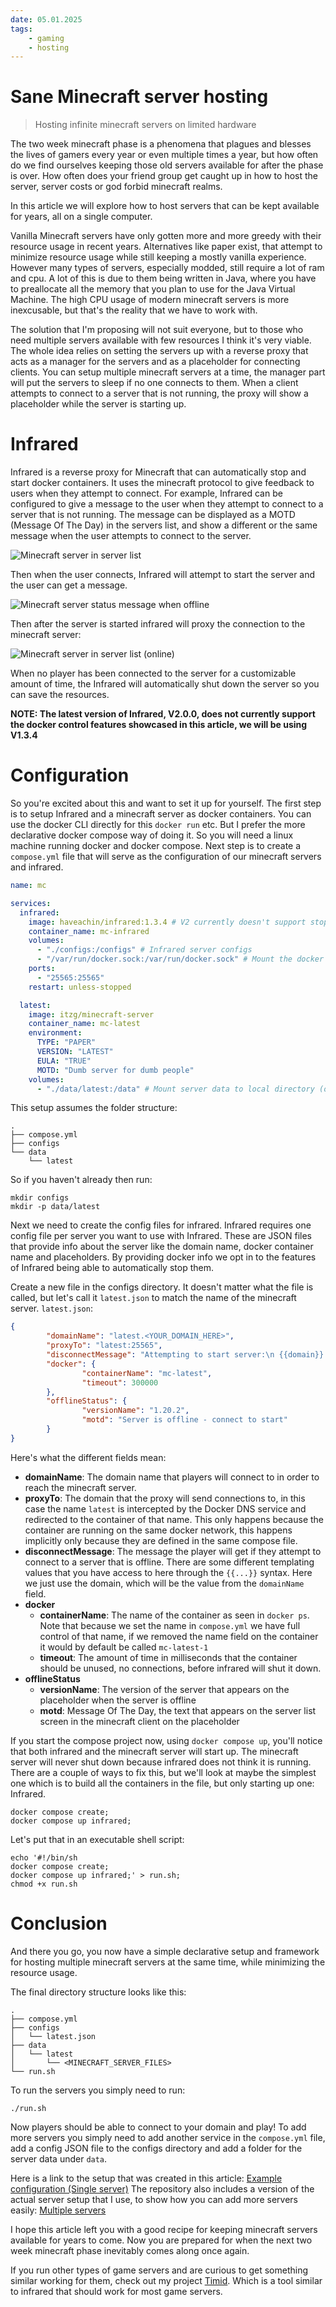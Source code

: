 ```yaml
---
date: 05.01.2025
tags:
    - gaming
    - hosting
---
```


# Sane Minecraft server hosting
> Hosting infinite minecraft servers on limited hardware

The two week minecraft phase is a phenomena that plagues and blesses the lives of gamers every year or even multiple times a year, but how often do we find ourselves keeping those old servers available for after the phase is over. How often does your friend group get caught up in how to host the server, server costs or god forbid minecraft realms.

In this article we will explore how to host servers that can be kept available for years, all on a single computer.

Vanilla Minecraft servers have only gotten more and more greedy with their
resource usage in recent years. Alternatives like paper exist, that attempt to
minimize resource usage while still keeping a mostly vanilla experience.
However many types of servers, especially modded, still require a lot of ram
and cpu. A lot of this is due to them being written in Java, where you have to
preallocate all the memory that you plan to use for the Java Virtual Machine.
The high CPU usage of modern minecraft servers is more inexcusable, but that's the reality that we have to work with.

The solution that I'm proposing will not suit everyone, but to those who need multiple servers available with few resources I think it's very viable. The whole idea relies on setting the servers up with a reverse proxy that acts as a manager for the servers and as a placeholder for connecting clients. You can setup multiple minecraft servers at a time, the manager part will put the servers to sleep if no one connects to them. When a client attempts to connect to a server that is not running, the proxy will show a placeholder while the server is starting up.

# Infrared
Infrared is a reverse proxy for Minecraft that can automatically stop and start
docker containers. It uses the minecraft protocol to give feedback to users
when they attempt to connect. For example, Infrared can be configured to give a
message to the user when they attempt to connect to a server that is not
running. The message can be displayed as a MOTD (Message Of The Day) in the
servers list, and show a different or the same message when the user attempts
to connect to the server.

![Minecraft server in server list](/public/articles/Minecraft-server-list.png)

Then when the user connects, Infrared will attempt to start the server and the user can get a message.

![Minecraft server status message when offline](/public/articles/Minecraft-server-disconnect.png)

Then after the server is started infrared will proxy the connection to the minecraft server:

![Minecraft server in server list (online)](/public/articles/Minecraft-server-list-online.png)

When no player has been connected to the server for a customizable amount of
time, the Infrared will automatically shut down the server so you can save the
resources.

**NOTE: The latest version of Infrared, V2.0.0, does not currently support the docker control features showcased in this article, we will be using V1.3.4**

# Configuration

So you're excited about this and want to set it up for yourself. The first step is to setup Infrared and a minecraft server as docker containers. You can use the docker CLI directly for this `docker run` etc. But I prefer the more declarative docker compose way of doing it. So you will need a linux machine running docker and docker compose. Next step is to create a `compose.yml` file that will serve as the configuration of our minecraft servers and infrared.

```yaml
name: mc

services:
  infrared:
    image: haveachin/infrared:1.3.4 # V2 currently doesn't support stopping/starting docker containers
    container_name: mc-infrared
    volumes:
      - "./configs:/configs" # Infrared server configs
      - "/var/run/docker.sock:/var/run/docker.sock" # Mount the docker daemon socket file into the container so that Infrared can control docker from within the container.
    ports:
      - "25565:25565"
    restart: unless-stopped

  latest:
    image: itzg/minecraft-server
    container_name: mc-latest
    environment:
      TYPE: "PAPER"
      VERSION: "LATEST"
      EULA: "TRUE"
      MOTD: "Dumb server for dumb people"
    volumes:
      - "./data/latest:/data" # Mount server data to local directory (optional)
```

This setup assumes the folder structure:

```shell
.
├── compose.yml
├── configs
└── data
    └── latest
```
So if you haven't already then run:

```shell
mkdir configs
mkdir -p data/latest
```

Next we need to create the config files for infrared. Infrared requires one config file per server you want to use with Infrared. These are JSON files that provide info about the server like the domain name, docker container name and placeholders. By providing docker info we opt in to the features of Infrared being able to automatically stop them.

Create a new file in the configs directory.
It doesn't matter what the file is called, but let's call it `latest.json` to match the name of the minecraft server.
`latest.json`:

```json
{
        "domainName": "latest.<YOUR_DOMAIN_HERE>",
        "proxyTo": "latest:25565",
        "disconnectMessage": "Attempting to start server:\n {{domain}} \n\n This could take a minute. \n\n Return to server list and wait for the server to start.",
        "docker": {
                "containerName": "mc-latest",
                "timeout": 300000
        },
        "offlineStatus": {
                "versionName": "1.20.2",
                "motd": "Server is offline - connect to start"
        }
}
```

Here's what the different fields mean: 

- **domainName**: The domain name that players will connect to in order to reach the minecraft server.
- **proxyTo**: The domain that the proxy will send connections to, in this case the name `latest` is intercepted by the Docker DNS service and redirected to the container of that name. This only happens because the container are running on the same docker network, this happens implicitly only because they are defined in the same compose file.
- **disconnectMessage**: The message the player will get if they attempt to connect to a server that is offline. There are some different templating values that you have access to here through the `{{...}}` syntax. Here we just use the domain, which will be the value from the `domainName` field.
- **docker**
    - **containerName**: The name of the container as seen in `docker ps`. Note that because we set the name in `compose.yml` we have full control of that name, if we removed the name field on the container it would by default be called `mc-latest-1`
    - **timeout**: The amount of time in milliseconds that the container should be unused, no connections, before infrared will shut it down.
- **offlineStatus**
    - **versionName**: The version of the server that appears on the placeholder when the server is offline 
    - **motd**: Message Of The Day, the text that appears on the server list screen in the minecraft client on the placeholder

If you start the compose project now, using `docker compose up`, you'll notice
that both infrared and the minecraft server will start up. The minecraft server
will never shut down because infrared does not think it is running. There are a
couple of ways to fix this, but we'll look at maybe the simplest one which is
to build all the containers in the file, but only starting up one: Infrared.

```shell
docker compose create;
docker compose up infrared;
```

Let's put that in an executable shell script:

```shell
echo '#!/bin/sh
docker compose create;
docker compose up infrared;' > run.sh;
chmod +x run.sh
```

# Conclusion

And there you go, you now have a simple declarative setup and framework for
hosting multiple minecraft servers at the same time, while minimizing the
resource usage.

The final directory structure looks like this:

```shell
.
├── compose.yml
├── configs
│   └── latest.json
├── data
│   └── latest
│       └── <MINECRAFT_SERVER_FILES>
└── run.sh
```

To run the servers you simply need to run:

```shell
./run.sh
```

Now players should be able to connect to your domain and play! To add more
servers you simply need to add another service in the `compose.yml` file, add a
config JSON file to the configs directory and add a folder for the server data
under `data`.

Here is a link to the setup that was created in this article:
[Example configuration (Single server)](https://github.com/Fuglesteg/infrared-setup-example/tree/main/single-server)
The repository also includes a version of the actual server setup that I use,
to show how you can add more servers easily:
[Multiple servers](https://github.com/Fuglesteg/infrared-setup-example/tree/main/multiple-servers)

I hope this article left you with a good recipe for keeping minecraft servers
available for years to come. Now you are prepared for when the next two week
minecraft phase inevitably comes along once again.

If you run other types of game servers and are curious to get something similar
working for them, check out my project [Timid](/projects/Timid). Which is a
tool similar to infrared that should work for most game servers.
